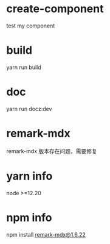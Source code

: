 # create-component
test my component

# build
 yarn run build

 # doc
yarn run docz:dev

# remark-mdx
remark-mdx 版本存在问题，需要修复

# yarn info
node >=12.20

# npm info
npm install remark-mdx@1.6.22


